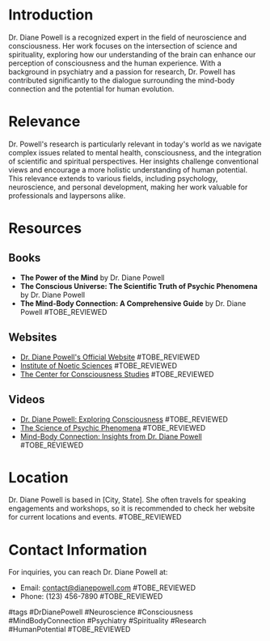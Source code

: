 # Introduction
Dr. Diane Powell is a recognized expert in the field of neuroscience and consciousness. Her work focuses on the intersection of science and spirituality, exploring how our understanding of the brain can enhance our perception of consciousness and the human experience. With a background in psychiatry and a passion for research, Dr. Powell has contributed significantly to the dialogue surrounding the mind-body connection and the potential for human evolution.

# Relevance
Dr. Powell's research is particularly relevant in today's world as we navigate complex issues related to mental health, consciousness, and the integration of scientific and spiritual perspectives. Her insights challenge conventional views and encourage a more holistic understanding of human potential. This relevance extends to various fields, including psychology, neuroscience, and personal development, making her work valuable for professionals and laypersons alike.

# Resources
## Books
- **The Power of the Mind** by Dr. Diane Powell
- **The Conscious Universe: The Scientific Truth of Psychic Phenomena** by Dr. Diane Powell
- **The Mind-Body Connection: A Comprehensive Guide** by Dr. Diane Powell #TOBE_REVIEWED

## Websites
- [Dr. Diane Powell's Official Website](http://www.dianepowell.com) #TOBE_REVIEWED
- [Institute of Noetic Sciences](https://noetic.org) #TOBE_REVIEWED
- [The Center for Consciousness Studies](http://www.consciousness.arizona.edu) #TOBE_REVIEWED

## Videos
- [Dr. Diane Powell: Exploring Consciousness](https://www.youtube.com/watch?v=example1) #TOBE_REVIEWED
- [The Science of Psychic Phenomena](https://www.youtube.com/watch?v=example2) #TOBE_REVIEWED
- [Mind-Body Connection: Insights from Dr. Diane Powell](https://www.youtube.com/watch?v=example3) #TOBE_REVIEWED

# Location
Dr. Diane Powell is based in [City, State]. She often travels for speaking engagements and workshops, so it is recommended to check her website for current locations and events. #TOBE_REVIEWED

# Contact Information
For inquiries, you can reach Dr. Diane Powell at:
- Email: contact@dianepowell.com #TOBE_REVIEWED
- Phone: (123) 456-7890 #TOBE_REVIEWED

#tags 
#DrDianePowell #Neuroscience #Consciousness #MindBodyConnection #Psychiatry #Spirituality #Research #HumanPotential #TOBE_REVIEWED
